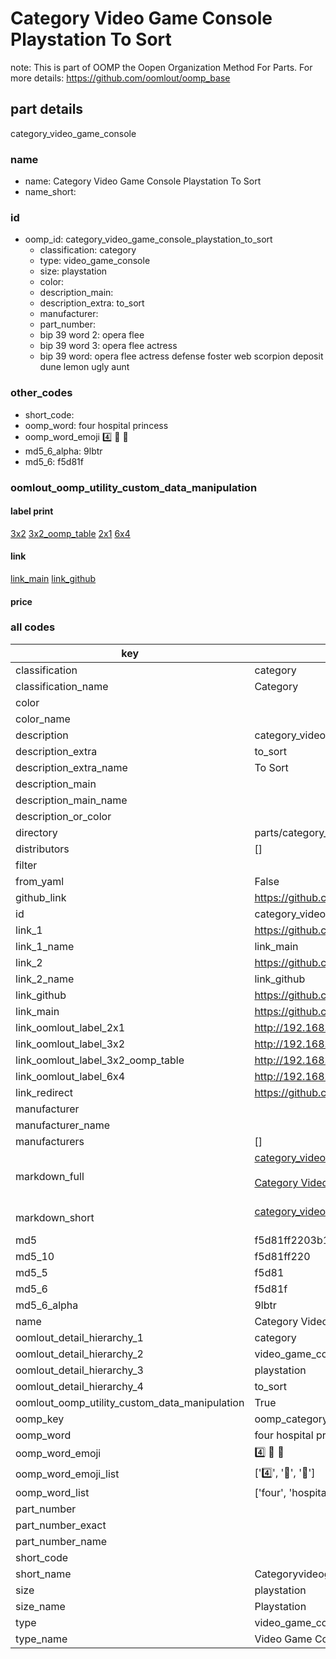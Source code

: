 # Category Video Game Console Playstation To Sort  

note: This is part of OOMP the Oopen Organization Method For Parts. For more details: https://github.com/oomlout/oomp_base

##  part details
  



category_video_game_console



### name
* name: Category Video Game Console Playstation To Sort
* name_short: 
### id
* oomp_id: category_video_game_console_playstation_to_sort
  * classification: category
  * type: video_game_console
  * size: playstation
  * color: 
  * description_main: 
  * description_extra: to_sort
  * manufacturer: 
  * part_number: 
  * bip 39 word 2: opera flee
  * bip 39 word 3: opera flee actress
  * bip 39 word: opera flee actress defense foster web scorpion deposit dune lemon ugly aunt

### other_codes
* short_code: 
* oomp_word: four hospital princess
* oomp_word_emoji :four: :hospital: :princess:
* md5_6_alpha: 9lbtr
* md5_6: f5d81f






### oomlout_oomp_utility_custom_data_manipulation
#### label print
[3x2](http://192.168.1.245:1112/?label=oomp%209lbtr)
[3x2_oomp_table](http://192.168.1.108:1112/?label=oomp%209lbtr)
[2x1](http://192.168.1.242:1112/?label=oomp%209lbtr)
[6x4](http://192.168.1.55:1112/?label=oomp%209lbtr)    

#### link

[link_main](https://github.com/oomlout/oomlout_oomp_version_1_messy/tree/main/parts/category_video_game_console_playstation_to_sort) [link_github](https://github.com/oomlout/oomlout_oomp_version_1_messy/tree/main/parts/category_video_game_console_playstation_to_sort)                             

#### price







### all codes 
| key | value |  
| --- | --- |  
| classification | category |  
| classification_name | Category |  
| color |  |  
| color_name |  |  
| description | category_video_game_console |  
| description_extra | to_sort |  
| description_extra_name | To Sort |  
| description_main |  |  
| description_main_name |  |  
| description_or_color |   |  
| directory | parts/category_video_game_console_playstation_to_sort |  
| distributors | [] |  
| filter |  |  
| from_yaml | False |  
| github_link | https://github.com/oomlout/oomlout_oomp_part_src/tree/main/parts/category_video_game_console_playstation_to_sort |  
| id | category_video_game_console_playstation_to_sort |  
| link_1 | https://github.com/oomlout/oomlout_oomp_version_1_messy/tree/main/parts/category_video_game_console_playstation_to_sort |  
| link_1_name | link_main |  
| link_2 | https://github.com/oomlout/oomlout_oomp_version_1_messy/tree/main/parts/category_video_game_console_playstation_to_sort |  
| link_2_name | link_github |  
| link_github | https://github.com/oomlout/oomlout_oomp_version_1_messy/tree/main/parts/category_video_game_console_playstation_to_sort |  
| link_main | https://github.com/oomlout/oomlout_oomp_version_1_messy/tree/main/parts/category_video_game_console_playstation_to_sort |  
| link_oomlout_label_2x1 | http://192.168.1.242:1112/?label=oomp%209lbtr |  
| link_oomlout_label_3x2 | http://192.168.1.245:1112/?label=oomp%209lbtr |  
| link_oomlout_label_3x2_oomp_table | http://192.168.1.108:1112/?label=oomp%209lbtr |  
| link_oomlout_label_6x4 | http://192.168.1.55:1112/?label=oomp%209lbtr |  
| link_redirect | https://github.com/oomlout/oomlout_oomp_version_1_messy/tree/main/parts/category_video_game_console_playstation_to_sort |  
| manufacturer |  |  
| manufacturer_name |  |  
| manufacturers | [] |  
| markdown_full | [category_video_game_console_playstation_to_sort](none)<br>[](none)<br>[Category Video Game Console Playstation To Sort](none)<br><br> |  
| markdown_short | [category_video_game_console_playstation_to_sort](none)<br><br> |  
| md5 | f5d81ff2203b1827e32e0396059634da |  
| md5_10 | f5d81ff220 |  
| md5_5 | f5d81 |  
| md5_6 | f5d81f |  
| md5_6_alpha | 9lbtr |  
| name | Category Video Game Console Playstation To Sort |  
| oomlout_detail_hierarchy_1 | category |  
| oomlout_detail_hierarchy_2 | video_game_console |  
| oomlout_detail_hierarchy_3 | playstation |  
| oomlout_detail_hierarchy_4 | to_sort |  
| oomlout_oomp_utility_custom_data_manipulation | True |  
| oomp_key | oomp_category_video_game_console_playstation_to_sort |  
| oomp_word | four hospital princess |  
| oomp_word_emoji | :four: :hospital: :princess: |  
| oomp_word_emoji_list | [':four:', ':hospital:', ':princess:'] |  
| oomp_word_list | ['four', 'hospital', 'princess'] |  
| part_number |  |  
| part_number_exact |  |  
| part_number_name |  |  
| short_code |  |  
| short_name | Categoryvideogameconsole |  
| size | playstation |  
| size_name | Playstation |  
| type | video_game_console |  
| type_name | Video Game Console |  
